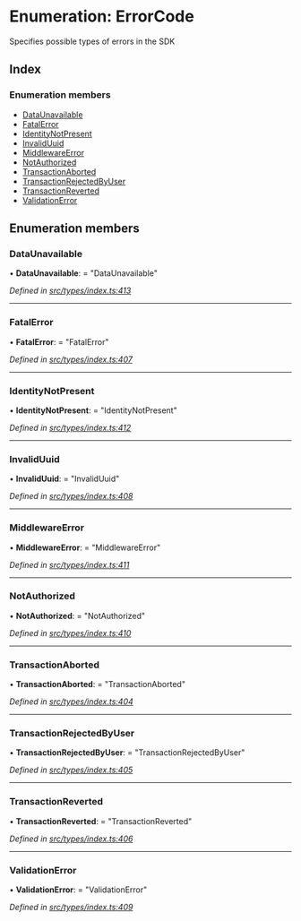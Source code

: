 # Enumeration: ErrorCode

Specifies possible types of errors in the SDK

## Index

### Enumeration members

* [DataUnavailable](errorcode.md#dataunavailable)
* [FatalError](errorcode.md#fatalerror)
* [IdentityNotPresent](errorcode.md#identitynotpresent)
* [InvalidUuid](errorcode.md#invaliduuid)
* [MiddlewareError](errorcode.md#middlewareerror)
* [NotAuthorized](errorcode.md#notauthorized)
* [TransactionAborted](errorcode.md#transactionaborted)
* [TransactionRejectedByUser](errorcode.md#transactionrejectedbyuser)
* [TransactionReverted](errorcode.md#transactionreverted)
* [ValidationError](errorcode.md#validationerror)

## Enumeration members

###  DataUnavailable

• **DataUnavailable**: = "DataUnavailable"

*Defined in [src/types/index.ts:413](https://github.com/PolymathNetwork/polymesh-sdk/blob/1221e467/src/types/index.ts#L413)*

___

###  FatalError

• **FatalError**: = "FatalError"

*Defined in [src/types/index.ts:407](https://github.com/PolymathNetwork/polymesh-sdk/blob/1221e467/src/types/index.ts#L407)*

___

###  IdentityNotPresent

• **IdentityNotPresent**: = "IdentityNotPresent"

*Defined in [src/types/index.ts:412](https://github.com/PolymathNetwork/polymesh-sdk/blob/1221e467/src/types/index.ts#L412)*

___

###  InvalidUuid

• **InvalidUuid**: = "InvalidUuid"

*Defined in [src/types/index.ts:408](https://github.com/PolymathNetwork/polymesh-sdk/blob/1221e467/src/types/index.ts#L408)*

___

###  MiddlewareError

• **MiddlewareError**: = "MiddlewareError"

*Defined in [src/types/index.ts:411](https://github.com/PolymathNetwork/polymesh-sdk/blob/1221e467/src/types/index.ts#L411)*

___

###  NotAuthorized

• **NotAuthorized**: = "NotAuthorized"

*Defined in [src/types/index.ts:410](https://github.com/PolymathNetwork/polymesh-sdk/blob/1221e467/src/types/index.ts#L410)*

___

###  TransactionAborted

• **TransactionAborted**: = "TransactionAborted"

*Defined in [src/types/index.ts:404](https://github.com/PolymathNetwork/polymesh-sdk/blob/1221e467/src/types/index.ts#L404)*

___

###  TransactionRejectedByUser

• **TransactionRejectedByUser**: = "TransactionRejectedByUser"

*Defined in [src/types/index.ts:405](https://github.com/PolymathNetwork/polymesh-sdk/blob/1221e467/src/types/index.ts#L405)*

___

###  TransactionReverted

• **TransactionReverted**: = "TransactionReverted"

*Defined in [src/types/index.ts:406](https://github.com/PolymathNetwork/polymesh-sdk/blob/1221e467/src/types/index.ts#L406)*

___

###  ValidationError

• **ValidationError**: = "ValidationError"

*Defined in [src/types/index.ts:409](https://github.com/PolymathNetwork/polymesh-sdk/blob/1221e467/src/types/index.ts#L409)*
